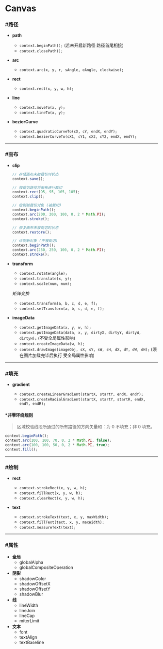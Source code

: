 # Canvas #

### #路径 ###
+ __path__

    + `context.beginPath();` (若未开启新路径 路径首尾相接)
    + `context.closePath();`
+ __arc__

    + `context.arc(x, y, r, sAngle, eAngle, clockwise);` 
+ __rect__

    + `context.rect(x, y, w, h);`
+ __line__

    + `context.moveTo(x, y);`
    + `context.lineTo(x, y);`
+ __bezierCurve__

    + `context.quadraticCurveTo(cX, cY, endX, endY);`
    + `context.bezierCurveTo(cX1, cY1, cX2, cY2, endX, endY);`

*****

### #画布 ###
+ __clip__

    ```javascript
    // 存储画布未被裁切时状态
    context.save();
    
    // 按裁切路径将画布进行裁切
    context.rect(95, 95, 105, 105);
    context.clip();
    
    // 绘制被裁切对象 (被裁切)
    context.beginPath();
    context.arc(200, 200, 100, 0, 2 * Math.PI);
    context.stroke();
    
    // 恢复画布未被裁切时状态
    context.restore();
    
    // 绘制新对象 (不被裁切)
    context.beginPath();
    context.arc(250, 250, 100, 0, 2 * Math.PI);
    context.stroke();
    ```
+ __transform__

    + `context.rotate(angle);`
    + `context.translate(x, y);`
    + `context.scale(num, num);`

    _矩阵变换_
    + `context.transform(a, b, c, d, e, f);`
    + `context.setTransform(a, b, c, d, e, f);`
+ __imageData__

    + `context.getImageData(x, y, w, h);`
    + `context.putImageData(data, x, y, dirtyX, dirtyY, dirtyW, dirtyH);` (不受全局属性影响)
    + `context.createImageData(w, h);`
    + `context.drawImage(imageObj, sX, sY, sW, sH, dX, dY, dW, dH);` (须在图片加载完毕后执行 受全局属性影响)

*****

### #填充 ###
+ __gradient__

    + `context.createLinearGradient(startX, startY, endX, endY);`
    + `context.createRadialGradient(startX, startY, startR, endX, endY, endR);`

#### *非零环绕规则 ####

> 区域校验线段所通过的所有路径的方向矢量和：为 0 不填充；非 0 填充。

```javascript
context.beginPath();
context.arc(100, 100, 70, 0, 2 * Math.PI, false);
context.arc(100, 100, 50, 0, 2 * Math.PI, true);
context.fill();
```

*****

### #绘制 ###
+ __rect__

    + `context.strokeRect(x, y, w, h);`
    + `context.fillRect(x, y, w, h);`
    + `context.clearRect(x, y, w, h);`
+ __text__

    + `context.strokeText(text, x, y, maxWidth);`
    + `context.fillText(text, x, y, maxWidth);`
    + `context.measureText(text);`

*****

### #属性 ###
+ __全局__
    + globalAlpha
    + globalCompositeOperation
+ __阴影__
    + shadowColor
    + shadowOffsetX
    + shadowOffsetY
    + shadowBlur
+ __线__
    + lineWidth
    + lineJoin
    + lineCap
    + miterLimit
+ __文本__
    + font
    + textAlign
    + textBaseline